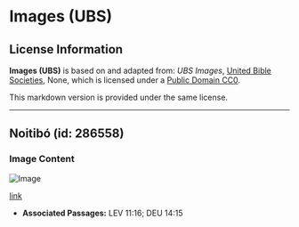 # Images (UBS)

## License Information

**Images (UBS)** is based on and adapted from: _UBS Images_, [United Bible Societies](https://unitedbiblesocieties.org/), None, which is licensed under a [Public Domain CC0](https://creativecommons.org/public-domain/cc0/).

This markdown version is provided under the same license.



--------------------------------

## Noitibó (id: 286558)

### Image Content

![Image](https://cdn.aquifer.bible/aquifer-content/resources/Media/WEB-0678_nightjar.jpg)

[link](https://cdn.aquifer.bible/aquifer-content/resources/Media/WEB-0678_nightjar.jpg)

* **Associated Passages:** LEV 11:16; DEU 14:15


